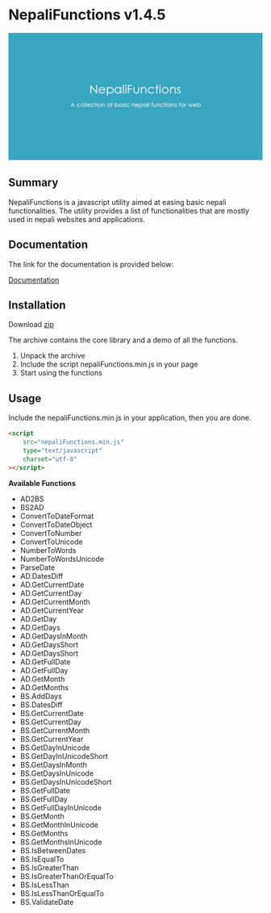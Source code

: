 # NepaliFunctions v1.4.5

![Screenshot](https://github.com/sajanm/nepali-functions/blob/master/bg.jpg)

## Summary

NepaliFunctions is a javascript utility aimed at easing basic nepali functionalities. The utility provides a list of functionalities that are mostly used in nepali websites and applications.

## Documentation

The link for the documentation is provided below:

[Documentation](http://nepalifunctions.sajanmaharjan.com.np/documentation/index.html)

## Installation

Download
[zip](https://github.com/sajanm/nepali-functions/archive/master.zip)

The archive contains the core library and a demo of all the functions.

1.  Unpack the archive
2.  Include the script nepaliFunctions.min.js in your page
3.  Start using the functions

## Usage

Include the nepaliFunctions.min.js in your application, then you are done.

```html
<script
    src="nepaliFunctions.min.js"
    type="text/javascript"
    charset="utf-8"
></script>
```

**Available Functions**

-   AD2BS
-   BS2AD
-   ConvertToDateFormat
-   ConvertToDateObject
-   ConvertToNumber
-   ConvertToUnicode
-   NumberToWords
-   NumberToWordsUnicode
-   ParseDate
-   AD.DatesDiff
-   AD.GetCurrentDate
-   AD.GetCurrentDay
-   AD.GetCurrentMonth
-   AD.GetCurrentYear
-   AD.GetDay
-   AD.GetDays
-   AD.GetDaysInMonth
-   AD.GetDaysShort
-   AD.GetDaysShort
-   AD.GetFullDate
-   AD.GetFullDay
-   AD.GetMonth
-   AD.GetMonths
-   BS.AddDays
-   BS.DatesDiff
-   BS.GetCurrentDate
-   BS.GetCurrentDay
-   BS.GetCurrentMonth
-   BS.GetCurrentYear
-   BS.GetDayInUnicode
-   BS.GetDayInUnicodeShort
-   BS.GetDaysInMonth
-   BS.GetDaysInUnicode
-   BS.GetDaysInUnicodeShort
-   BS.GetFullDate
-   BS.GetFullDay
-   BS.GetFullDayInUnicode
-   BS.GetMonth
-   BS.GetMonthInUnicode
-   BS.GetMonths
-   BS.GetMonthsInUnicode
-   BS.IsBetweenDates
-   BS.IsEqualTo
-   BS.IsGreaterThan
-   BS.IsGreaterThanOrEqualTo
-   BS.IsLessThan
-   BS.IsLessThanOrEqualTo
-   BS.ValidateDate
